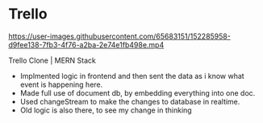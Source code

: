 # Trello

https://user-images.githubusercontent.com/65683151/152285958-d9fee138-7fb3-4f76-a2ba-2e74e1fb498e.mp4

Trello Clone | MERN Stack

* Implmented logic in frontend and then sent the data as i know what event is happening here.
* Made full use of document db, by embedding everything into one doc.
* Used changeStream to make the changes to database in realtime.
* Old logic is also there, to see my change in thinking
